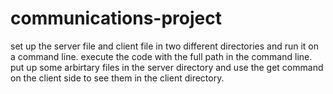 # communications-project
set up the server file and client file in two different directories and run it on a command line.
execute the code with the full path in the command line.
put up some arbirtary files in the server directory and use the get command on the client side to see them in the client directory.

